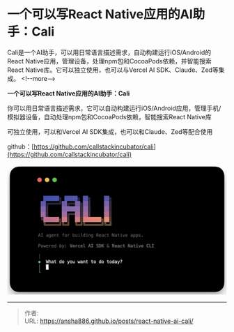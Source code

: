 # 一个可以写React Native应用的AI助手：Cali

Cali是一个AI助手，可以用日常语言描述需求，自动构建运行iOS/Android的React Native应用，管理设备，处理npm包和CocoaPods依赖，并智能搜索React Native库。它可以独立使用，也可以与Vercel AI SDK、Claude、Zed等集成。
&lt;!--more--&gt;

**一个可以写React Native应用的AI助手：Cali**

你可以用日常语言描述需求，它可以自动构建运行iOS/Android应用，管理手机/模拟器设备，自动处理npm包和CocoaPods依赖，智能搜索React Native库

可独立使用，可以和Vercel AI SDK集成，也可以和Claude、Zed等配合使用

github：[https://github.com/callstackincubator/cali](https://github.com/callstackincubator/cali)

![](https://raw.githubusercontent.com/ansha886/blog-images/master/Cali1.webp)


---

> 作者:   
> URL: https://ansha886.github.io/posts/react-native-ai-cali/  

